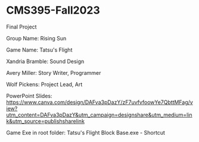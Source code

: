 # CMS395-Fall2023
Final Project


Group Name: Rising Sun

Game Name: Tatsu's Flight

Xandria Bramble: Sound Design

Avery Miller: Story Writer, Programmer

Wolf Pickens: Project Lead, Art

PowerPoint Slides: https://www.canva.com/design/DAFva3pDazY/zF7uvfvfoowYe7QbttMFag/view?utm_content=DAFva3pDazY&utm_campaign=designshare&utm_medium=link&utm_source=publishsharelink

Game Exe in root folder: Tatsu's Flight Block Base.exe - Shortcut